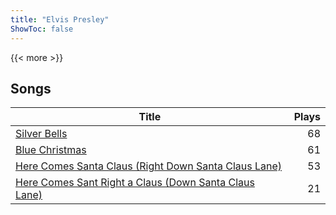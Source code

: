 ```yaml
---
title: "Elvis Presley"
ShowToc: false
---
```


{{< more >}}

## Songs
Title | Plays 
----- | -----: 
[Silver Bells](/songs/silver-bells) | 68
[Blue Christmas](/songs/blue-christmas) | 61
[Here Comes Santa Claus (Right Down Santa Claus Lane)](/songs/here-comes-santa-claus-right-down-santa-claus-lane) | 53
[Here Comes Sant Right a Claus (Down Santa Claus Lane)](/songs/here-comes-sant-right-a-claus-down-santa-claus-lane) | 21

